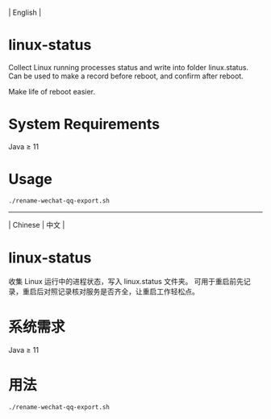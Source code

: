| English |

# linux-status
Collect Linux running processes status and write into folder linux.status.
Can be used to make a record before reboot, and confirm after reboot.

Make life of reboot easier.

# System Requirements
Java ≥ 11

# Usage
```bash
./rename-wechat-qq-export.sh
```

- - - -

| Chinese | 中文 |

# linux-status
收集 Linux 运行中的进程状态，写入 linux.status 文件夹。
可用于重启前先记录，重启后对照记录核对服务是否齐全，让重启工作轻松点。

# 系统需求
Java ≥ 11

# 用法
```bash
./rename-wechat-qq-export.sh
```
